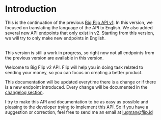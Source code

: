 # Introduction

<aside class="notice">This is the continuation of the previous <a target="_blank" href="http://docs.bigflipv1.apiary.io/" >Big Flip API v1</a>. In this version, we focused on translating the language of the API to English. We also added several new API endpoints that only exist in v2. Starting from this version, we will try to only make new endpoints in English.<br><br>

This version is still a work in progress, so right now not all endpoints from the previous version are available in this version.</aside>

Welcome to Big Flip v2 API. Flip will help you in doing task related to sending your money, so you can focus on creating a better product.

This documentation will be updated everytime there is a change or if there is a new endpoint introduced. Every change will be documented in the [changelog section](#changelog).

I try to make this API and documentation to be as easy as possible and pleasing to the developer trying to implement this API. So if you have a suggestion or correction, feel free to send me an email at [luqman@flip.id](mailto:luqman@flip.id)